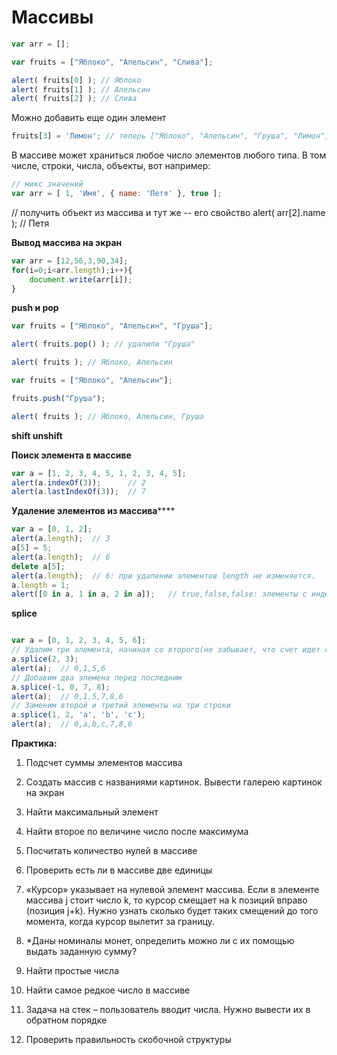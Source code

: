 # Массивы

```js
var arr = [];
```

```js
var fruits = ["Яблоко", "Апельсин", "Слива"];

alert( fruits[0] ); // Яблоко
alert( fruits[1] ); // Апельсин
alert( fruits[2] ); // Слива

```

Можно добавить еще один элемент

```js
fruits[3] = 'Лимон'; // теперь ["Яблоко", "Апельсин", "Груша", "Лимон"]
```

В массиве может храниться любое число элементов любого типа.
В том числе, строки, числа, объекты, вот например:

```js
// микс значений
var arr = [ 1, 'Имя', { name: 'Петя' }, true ];
```

// получить объект из массива и тут же -- его свойство
alert( arr[2].name ); // Петя

**Вывод массива на экран**

```js
var arr = [12,56,3,90,34];
for(i=0;i<arr.length);i++){
    document.write(arr[i]);
}

```


**push и pop**

```js
var fruits = ["Яблоко", "Апельсин", "Груша"];

alert( fruits.pop() ); // удалили "Груша"

alert( fruits ); // Яблоко, Апельсин
```

```js
var fruits = ["Яблоко", "Апельсин"];

fruits.push("Груша");

alert( fruits ); // Яблоко, Апельсин, Груша

```

**shift unshift**


**Поиск элемента в массиве**

```js
var a = [1, 2, 3, 4, 5, 1, 2, 3, 4, 5];
alert(a.indexOf(3));      // 2
alert(a.lastIndexOf(3));  // 7
```

**Удаление элементов из массива******

```js
var a = [0, 1, 2];
alert(a.length);  // 3
a[5] = 5;
alert(a.length);  // 6
delete a[5];
alert(a.length);  // 6: при удалении элементов length не изменяется.
a.length = 1;
alert([0 in a, 1 in a, 2 in a]);   // true,false,false: элементы с индексами 1 и 2 удалены
```

**splice**

```js

var a = [0, 1, 2, 3, 4, 5, 6];
// Удалим три элемента, начиная со второго(не забывает, что счет идет с нулевого элемента)
a.splice(2, 3);
alert(a);  // 0,1,5,6
// Добавим два элемена перед последним
a.splice(-1, 0, 7, 8);
alert(a);  // 0,1,5,7,8,6
// Заменим второй и третий элементы на три строки
a.splice(1, 2, 'a', 'b', 'c');
alert(a);  // 0,a,b,c,7,8,6
```


**Практика:**
1. Подсчет суммы элементов массива  
2. Создать массив с названиями картинок. Вывести галерею картинок на экран
2. Найти максимальный элемент
3. Найти второе по величине число после максимума
4. Посчитать количество нулей в массиве
5. Проверить есть ли в массиве две единицы
6. «Курсор» указывает на нулевой элемент массива. Если в элементе массива j стоит число k, то курсор смещает на k позиций вправо (позиция j+k). Нужно узнать сколько будет таких смещений до того момента, когда курсор вылетит за границу.

7. *Даны номиналы монет, определить можно ли с их помощью выдать заданную сумму?
8. Найти простые числа
9. Найти самое редкое число в массиве
10. Задача на стек – пользователь вводит числа. Нужно вывести их в обратном порядке
11. Проверить правильность скобочной структуры



